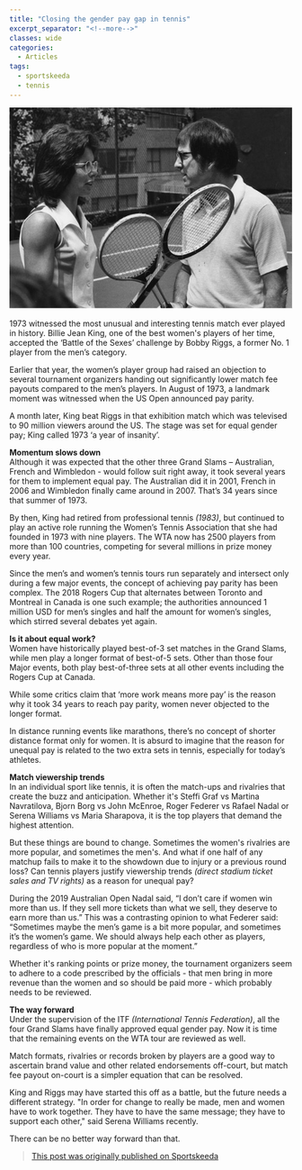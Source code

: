 ```yaml
---
title: "Closing the gender pay gap in tennis"
excerpt_separator: "<!--more-->"
classes: wide
categories:
  - Articles
tags:
  - sportskeeda
  - tennis
---
```


![Billie Jean with Bobby Riggs](/assets/images/skgender.jpg)

1973 witnessed the most unusual and interesting tennis match ever played in history. Billie Jean King, one of the best women's players of her time, accepted the ‘Battle of the Sexes’ challenge by Bobby Riggs, a former No. 1 player from the men’s category.
<!--more-->
Earlier that year, the women’s player group had raised an objection to several tournament organizers handing out significantly lower match fee payouts compared to the men’s players. In August of 1973, a landmark moment was witnessed when the US Open announced pay parity.

A month later, King beat Riggs in that exhibition match which was televised to 90 million viewers around the US. The stage was set for equal gender pay; King called 1973 ‘a year of insanity’.

**Momentum slows down**  
Although it was expected that the other three Grand Slams – Australian, French and Wimbledon - would follow suit right away, it took several years for them to implement equal pay. The Australian did it in 2001, French in 2006 and Wimbledon finally came around in 2007. That’s 34 years since that summer of 1973.

By then, King had retired from professional tennis *(1983)*, but continued to play an active role running the Women’s Tennis Association that she had founded in 1973 with nine players. The WTA now has 2500 players from more than 100 countries, competing for several millions in prize money every year.

Since the men’s and women’s tennis tours run separately and intersect only during a few major events, the concept of achieving pay parity has been complex. The 2018 Rogers Cup that alternates between Toronto and Montreal in Canada is one such example; the authorities announced 1 million USD for men’s singles and half the amount for women’s singles, which stirred several debates yet again.

**Is it about equal work?**  
Women have historically played best-of-3 set matches in the Grand Slams, while men play a longer format of best-of-5 sets. Other than those four Major events, both play best-of-three sets at all other events including the Rogers Cup at Canada.

While some critics claim that ‘more work means more pay’ is the reason why it took 34 years to reach pay parity, women never objected to the longer format.

In distance running events like marathons, there’s no concept of shorter distance format only for women. It is absurd to imagine that the reason for unequal pay is related to the two extra sets in tennis, especially for today’s athletes.

**Match viewership trends**  
In an individual sport like tennis, it is often the match-ups and rivalries that create the buzz and anticipation. Whether it's Steffi Graf vs Martina Navratilova, Bjorn Borg vs John McEnroe, Roger Federer vs Rafael Nadal or Serena Williams vs Maria Sharapova, it is the top players that demand the highest attention.

But these things are bound to change. Sometimes the women's rivalries are more popular, and sometimes the men's. And what if one half of any matchup fails to make it to the showdown due to injury or a previous round loss? Can tennis players justify viewership trends *(direct stadium ticket sales and TV rights)* as a reason for unequal pay?

During the 2019 Australian Open Nadal said, “I don’t care if women win more than us. If they sell more tickets than what we sell, they deserve to earn more than us.” This was a contrasting opinion to what Federer said: “Sometimes maybe the men’s game is a bit more popular, and sometimes it’s the women’s game. We should always help each other as players, regardless of who is more popular at the moment.”

Whether it's ranking points or prize money, the tournament organizers seem to adhere to a code prescribed by the officials - that men bring in more revenue than the women and so should be paid more - which probably needs to be reviewed.

**The way forward**  
Under the supervision of the ITF *(International Tennis Federation)*, all the four Grand Slams have finally approved equal gender pay. Now it is time that the remaining events on the WTA tour are reviewed as well.

Match formats, rivalries or records broken by players are a good way to ascertain brand value and other related endorsements off-court, but match fee payout on-court is a simpler equation that can be resolved.

King and Riggs may have started this off as a battle, but the future needs a different strategy. "In order for change to really be made, men and women have to work together. They have to have the same message; they have to support each other," said Serena Williams recently.

There can be no better way forward than that.
> [This post was originally published on Sportskeeda](https://www.sportskeeda.com/tennis/closing-the-gender-pay-gap-in-tennis)